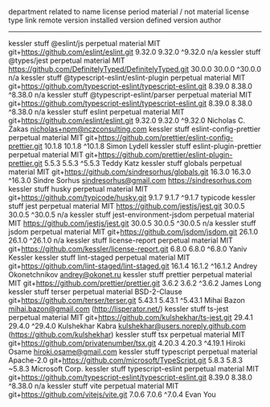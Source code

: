 department  related to  name                              license period  material / not material  license type  link                                                            remote version  installed version  defined version  author
----------  ----------  ----                              --------------  -----------------------  ------------  ----                                                            --------------  -----------------  ---------------  ------
kessler     stuff       @eslint/js                        perpetual       material                 MIT           git+https://github.com/eslint/eslint.git                        9.32.0          9.32.0             ^9.32.0          n/a
kessler     stuff       @types/jest                       perpetual       material                 MIT           https://github.com/DefinitelyTyped/DefinitelyTyped.git          30.0.0          30.0.0             ^30.0.0          n/a
kessler     stuff       @typescript-eslint/eslint-plugin  perpetual       material                 MIT           git+https://github.com/typescript-eslint/typescript-eslint.git  8.39.0          8.38.0             ^8.38.0          n/a
kessler     stuff       @typescript-eslint/parser         perpetual       material                 MIT           git+https://github.com/typescript-eslint/typescript-eslint.git  8.39.0          8.38.0             ^8.38.0          n/a
kessler     stuff       eslint                            perpetual       material                 MIT           git+https://github.com/eslint/eslint.git                        9.32.0          9.32.0             ^9.32.0          Nicholas C. Zakas <nicholas+npm@nczconsulting.com>
kessler     stuff       eslint-config-prettier            perpetual       material                 MIT           git+https://github.com/prettier/eslint-config-prettier.git      10.1.8          10.1.8             ^10.1.8          Simon Lydell
kessler     stuff       eslint-plugin-prettier            perpetual       material                 MIT           git+https://github.com/prettier/eslint-plugin-prettier.git      5.5.3           5.5.3              ^5.5.3           Teddy Katz
kessler     stuff       globals                           perpetual       material                 MIT           git+https://github.com/sindresorhus/globals.git                 16.3.0          16.3.0             ^16.3.0          Sindre Sorhus sindresorhus@gmail.com https://sindresorhus.com
kessler     stuff       husky                             perpetual       material                 MIT           git+https://github.com/typicode/husky.git                       9.1.7           9.1.7              ^9.1.7           typicode
kessler     stuff       jest                              perpetual       material                 MIT           https://github.com/jestjs/jest.git                              30.0.5          30.0.5             ^30.0.5          n/a
kessler     stuff       jest-environment-jsdom            perpetual       material                 MIT           https://github.com/jestjs/jest.git                              30.0.5          30.0.5             ^30.0.5          n/a
kessler     stuff       jsdom                             perpetual       material                 MIT           git+https://github.com/jsdom/jsdom.git                          26.1.0          26.1.0             ^26.1.0          n/a
kessler     stuff       license-report                    perpetual       material                 MIT           git+https://github.com/kessler/license-report.git               6.8.0           6.8.0              ^6.8.0           Yaniv Kessler
kessler     stuff       lint-staged                       perpetual       material                 MIT           git+https://github.com/lint-staged/lint-staged.git              16.1.4          16.1.2             ^16.1.2          Andrey Okonetchnikov <andrey@okonet.ru>
kessler     stuff       prettier                          perpetual       material                 MIT           git+https://github.com/prettier/prettier.git                    3.6.2           3.6.2              ^3.6.2           James Long
kessler     stuff       terser                            perpetual       material                 BSD-2-Clause  git+https://github.com/terser/terser.git                        5.43.1          5.43.1             ^5.43.1          Mihai Bazon <mihai.bazon@gmail.com> (http://lisperator.net/)
kessler     stuff       ts-jest                           perpetual       material                 MIT           git+https://github.com/kulshekhar/ts-jest.git                   29.4.1          29.4.0             ^29.4.0          Kulshekhar Kabra <kulshekhar@users.noreply.github.com> (https://github.com/kulshekhar)
kessler     stuff       tsx                               perpetual       material                 MIT           git+https://github.com/privatenumber/tsx.git                    4.20.3          4.20.3             ^4.19.1          Hiroki Osame hiroki.osame@gmail.com
kessler     stuff       typescript                        perpetual       material                 Apache-2.0    git+https://github.com/microsoft/TypeScript.git                 5.8.3           5.8.3              ~5.8.3           Microsoft Corp.
kessler     stuff       typescript-eslint                 perpetual       material                 MIT           git+https://github.com/typescript-eslint/typescript-eslint.git  8.39.0          8.38.0             ^8.38.0          n/a
kessler     stuff       vite                              perpetual       material                 MIT           git+https://github.com/vitejs/vite.git                          7.0.6           7.0.6              ^7.0.4           Evan You
